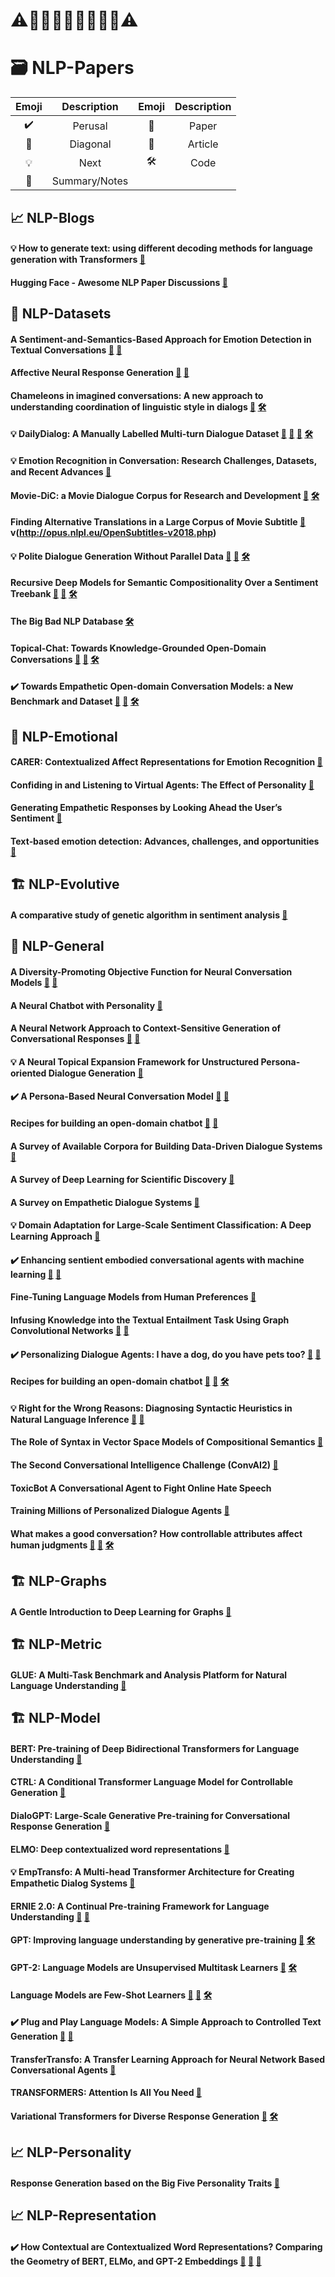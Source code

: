 
# ⚠️🚨🚨🚧🚧🚧🚧🚨🚨⚠️

# 🗃 **NLP-Papers**

| Emoji | Description | Emoji | Description |
| :---: | :---: |:---: | :---: |
| ✔️ | Perusal | 📎 | Paper |
| 🔰 | Diagonal | 📰 | Article |
| 💡 | Next | 🛠 | Code |
| 📝 | Summary/Notes |


## 📈 **NLP-Blogs**

#### 💡 How to generate text: using different decoding methods for language generation with Transformers [📰](https://huggingface.co/blog/how-to-generate)

#### Hugging Face - Awesome NLP Paper Discussions [📰](https://github.com/huggingface/awesome-papers)


## 📁 **NLP-Datasets**

#### A Sentiment-and-Semantics-Based Approach for Emotion Detection in Textual Conversations [📝](/notes/a_sentiment-and-semantics-based_approach_for_emotion_detection_in_textual_conversations.md) [📎](https://arxiv.org/abs/1707.06996)

#### Affective Neural Response Generation [📝](/notes/affective_neural_response_generation.md) [📎](https://arxiv.org/abs/1709.03968)

#### Chameleons in imagined conversations: A new approach to understanding coordination of linguistic style in dialogs [📎](https://arxiv.org/abs/1106.3077) [🛠](https://www.cs.cornell.edu/~cristian/Cornell_Movie-Dialogs_Corpus.html)

#### 💡 DailyDialog: A Manually Labelled Multi-turn Dialogue Dataset [📝](/notes/dailydialog_a_manually_labelled_multi-turn_dialogue_dataset.md) [📎](https://arxiv.org/abs/1710.03957) [📝](http://yanran.li/dailydialog.html) [🛠](https://github.com/Sanghoon94/DailyDialogue-Parser)

#### 💡 Emotion Recognition in Conversation: Research Challenges, Datasets, and Recent Advances [📎](https://arxiv.org/abs/1905.02947)

#### Movie-DiC: a Movie Dialogue Corpus for Research and Development [📎](https://www.aclweb.org/anthology/P12-2040/) [🛠](https://www.imsdb.com/)

#### Finding Alternative Translations in a Large Corpus of Movie Subtitle [📎](https://www.aclweb.org/anthology/L16-1559/) v(http://opus.nlpl.eu/OpenSubtitles-v2018.php)

#### 💡 Polite Dialogue Generation Without Parallel Data [📝](/notes/polite_dialogue_generation_without_parallel_data.md) [📎](https://arxiv.org/abs/1805.03162) [🛠](https://github.com/WolfNiu/polite-dialogue-generation)

#### Recursive Deep Models for Semantic Compositionality Over a Sentiment Treebank [📝](/notes/recursive_deep_models_for_semantic_compositionality_over_a_sentiment_treebank.md) [📎](https://www.aclweb.org/anthology/D13-1170/) [🛠](http://nlp.stanford.edu/sentiment)

#### The Big Bad NLP Database [🛠](https://datasets.quantumstat.com/)

#### Topical-Chat: Towards Knowledge-Grounded Open-Domain Conversations [📝](/notes/topical-chat_towards_knowledge-grounded_open-domain_conversations.md) [📎](https://www.isca-speech.org/archive/Interspeech_2019/abstracts/3079.html) [🛠](https://github.com/alexa/alexa-prize-topical-chat-dataset)

#### ✔️ Towards Empathetic Open-domain Conversation Models: a New Benchmark and Dataset [📝](/notes/towards_empathetic_open-domain_conversation_models_a_new_benchmark_and_dataset.md) [📎](https://arxiv.org/abs/1811.00207) [🛠](https://github.com/facebookresearch/EmpatheticDialogues)


## 💬 **NLP-Emotional**

#### CARER: Contextualized Affect Representations for Emotion Recognition [📎](https://www.aclweb.org/anthology/D18-1404/)

#### Confiding in and Listening to Virtual Agents: The Effect of Personality [📎](https://arxiv.org/abs/1811.00746)

#### Generating Empathetic Responses by Looking Ahead the User’s Sentiment [📎](https://ieeexplore.ieee.org/abstract/document/9054379)

#### Text‐based emotion detection: Advances, challenges, and opportunities [📎](https://onlinelibrary.wiley.com/doi/full/10.1002/eng2.12189)


## 🏗 **NLP-Evolutive**

#### A comparative study of genetic algorithm in sentiment analysis [📎](https://ieeexplore.ieee.org/abstract/document/8399051)


## 📃 **NLP-General**

#### A Diversity-Promoting Objective Function for Neural Conversation Models [📎](https://arxiv.org/abs/1510.03055) [📝](/notes/a_diversity-promoting_objective_function_for_neural_conversation_models.md)

#### A Neural Chatbot with Personality [📎](https://www.semanticscholar.org/paper/A-Neural-Chatbot-with-Personality-Nguyen-Morales/ffbb1d120c3c2881431933c6f928b851824913c4)

#### A Neural Network Approach to Context-Sensitive Generation of Conversational Responses [📝](/notes/a_neural_network_approach_to_context-sensitive_generation_of_conversational_responses.md) [📎](https://arxiv.org/abs/1506.06714)

#### 💡 A Neural Topical Expansion Framework for Unstructured Persona-oriented Dialogue Generation [📎](https://arxiv.org/abs/2002.02153)

#### ✔️ A Persona-Based Neural Conversation Model [📝](/notes/a_persona-based_neural_conversation_model.md) [📎](https://arxiv.org/abs/1603.06155)

#### Recipes for building an open-domain chatbot [📎](https://arxiv.org/abs/2004.13637) [📰](https://parl.ai/projects/blender/)

#### A Survey of Available Corpora for Building Data-Driven Dialogue Systems [📎](https://arxiv.org/abs/1512.05742)

#### A Survey of Deep Learning for Scientific Discovery [📎](https://arxiv.org/abs/2003.11755)

#### A Survey on Empathetic Dialogue Systems [📎](https://sentic.net/empathetic-dialogue-systems.pdf)

#### 💡 Domain Adaptation for Large-Scale Sentiment Classification: A Deep Learning Approach [📎](https://www.semanticscholar.org/paper/Domain-Adaptation-for-Large-Scale-Sentiment-A-Deep-Glorot-Bordes/6f4065f0cc99a0839b0248ffb4457e5f0277b30d)

#### ✔️ Enhancing sentient embodied conversational agents with machine learning [📝](/notes/) [📎](https://www.sciencedirect.com/science/article/pii/S0167865519303551)

#### Fine-Tuning Language Models from Human Preferences [📎](https://arxiv.org/abs/1909.08593)

#### Infusing Knowledge into the Textual Entailment Task Using Graph Convolutional Networks [📎](https://arxiv.org/pdf/1911.02060.pdf) [📰](https://www.techrepublic.com/article/ibm-highlights-new-approach-to-infuse-knowledge-into-nlp-models/)

#### ✔️ Personalizing Dialogue Agents: I have a dog, do you have pets too? [📝](/notes/) [📎](https://arxiv.org/abs/1801.07243)

#### Recipes for building an open-domain chatbot [📎](https://arxiv.org/abs/2004.13637) [📰](https://ai.facebook.com/blog/state-of-the-art-open-source-chatbot/) [🛠](https://parl.ai/projects/recipes/)

#### 💡 Right for the Wrong Reasons: Diagnosing Syntactic Heuristics in Natural Language Inference [📎](https://arxiv.org/abs/1902.01007) [📰](https://github.com/huggingface/awesome-papers)

#### The Role of Syntax in Vector Space Models of Compositional Semantics [📎](https://www.aclweb.org/anthology/P13-1088/)

#### The Second Conversational Intelligence Challenge (ConvAI2) [📎](https://arxiv.org/abs/1902.00098)

#### ToxicBot A Conversational Agent to Fight Online Hate Speech

#### Training Millions of Personalized Dialogue Agents [📎](https://arxiv.org/abs/1809.01984)

#### What makes a good conversation? How controllable attributes affect human judgments [📎](https://arxiv.org/abs/1902.08654) [📰](http://www.abigailsee.com/2019/08/13/what-makes-a-good-conversation.html) [🛠](https://parl.ai/projects/controllable_dialogue/)


## 🏗 **NLP-Graphs**

#### A Gentle Introduction to Deep Learning for Graphs [📎](https://arxiv.org/abs/1912.12693)


## 🏗 **NLP-Metric**

#### GLUE: A Multi-Task Benchmark and Analysis Platform for Natural Language Understanding [📎](https://arxiv.org/abs/1804.07461)


## 🏗 **NLP-Model**

#### BERT: Pre-training of Deep Bidirectional Transformers for Language Understanding [📎](https://arxiv.org/abs/1810.04805)

#### CTRL: A Conditional Transformer Language Model for Controllable Generation [📎](https://arxiv.org/abs/1909.05858)

#### DialoGPT: Large-Scale Generative Pre-training for Conversational Response Generation [📎](https://arxiv.org/abs/1911.00536)

#### ELMO: Deep contextualized word representations [📎](https://arxiv.org/abs/1802.05365)

#### 💡 EmpTransfo: A Multi-head Transformer Architecture for Creating Empathetic Dialog Systems [📎](https://arxiv.org/abs/2003.02958)

#### ERNIE 2.0: A Continual Pre-training Framework for Language Understanding [📎](https://arxiv.org/abs/1907.12412) [📰](https://www.technologyreview.com/s/614996/ai-baidu-ernie-google-bert-natural-language-glue/)

#### GPT: Improving language understanding by generative pre-training [📎](https://openai.com/blog/language-unsupervised/) [🛠](https://github.com/openai/finetune-transformer-lm)

#### GPT-2: Language Models are Unsupervised Multitask Learners [📎](https://openai.com/blog/better-language-models/) [🛠](https://github.com/openai/gpt-2)

#### Language Models are Few-Shot Learners [📎](https://arxiv.org/abs/2005.14165) [📰](https://paper.dropbox.com/doc/Paper-Reading-and-Discussion-6--A10C8QCpJyEgUWI~kk9avsiaAg-fMEWzWjW0Xq6bhBXT11lf) [🛠](https://github.com/openai/gpt-3)

#### ✔️ Plug and Play Language Models: A Simple Approach to Controlled Text Generation [📝](/notes/) [📎](https://arxiv.org/abs/1912.02164)

#### TransferTransfo: A Transfer Learning Approach for Neural Network Based Conversational Agents [📎](https://arxiv.org/abs/1901.08149)

#### TRANSFORMERS: Attention Is All You Need [📎](https://arxiv.org/abs/1706.03762)

#### Variational Transformers for Diverse Response Generation [📎](https://arxiv.org/abs/2003.12738) [🛠](https://github.com/zlinao/Variational-Transformer)


## 📈 **NLP-Personality**

#### Response Generation based on the Big Five Personality Traits [📎](https://proceedings-of-deim.github.io/DEIM2020/papers/G2-1.pdf)


## 📈 **NLP-Representation**

#### ✔️ How Contextual are Contextualized Word Representations? Comparing the Geometry of BERT, ELMo, and GPT-2 Embeddings [📝](/notes/how_contextual_are_contextualized_word_representations_comparing_the_geometry_of_bert_elmo_and_gpt-2_embeddings.md) [📎](https://arxiv.org/abs/1909.00512) [📰](https://kawine.github.io/blog/nlp/2020/02/03/contextual.html)
